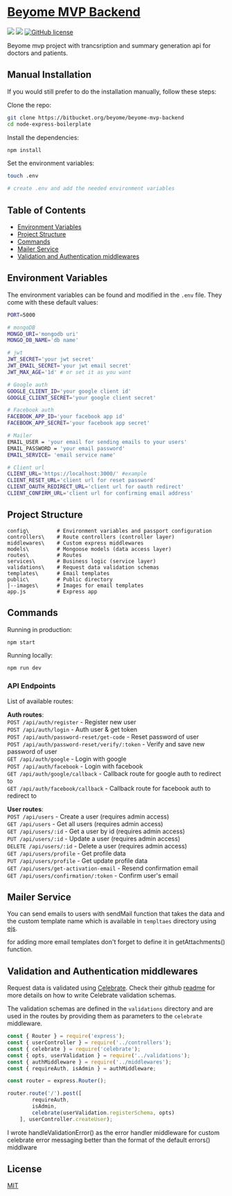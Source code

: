 # [Beyome MVP Backend](https://bitbucket.org/beyome/beyome-mvp-backend)

[![](https://img.shields.io/badge/author-@beyome-blue.svg)](https://www.linkedin.com/in/beyome)
[![](https://api.codacy.com/project/badge/Grade/f4ea86b0cf474e928d34f3723aed349e)](https://app.codacy.com/bb/beyome/beyome-mvp-backend)
[![GitHub license](https://img.shields.io/github/license/beyome/express-mongodb-rest-api-boilerplate)](https://bitbucket.org/beyome/beyome-mvp-backend/blob/master/LICENSE)


Beyome mvp project with trancsription and summary generation api for doctors and patients.

## Manual Installation

If you would still prefer to do the installation manually, follow these steps:

Clone the repo:

```bash
git clone https://bitbucket.org/beyome/beyome-mvp-backend
cd node-express-boilerplate
```

Install the dependencies:

```bash
npm install
```

Set the environment variables:

```bash
touch .env

# create .env and add the needed environment variables
```

## Table of Contents

- [Environment Variables](#environment-variables)
- [Project Structure](#project-structure)
- [Commands](#commands)
- [Mailer Service](#mailer-service)
- [Validation and Authentication middlewares](#validation)



## Environment Variables

The environment variables can be found and modified in the `.env` file. They come with these default values:

```bash
PORT=5000

# mongoDB
MONGO_URI='mongodb uri'
MONGO_DB_NAME='db name'

# jwt 
JWT_SECRET='your jwt secret'
JWT_EMAIL_SECRET='your jwt email secret'
JWT_MAX_AGE='1d' # or set it as you want

# Google auth
GOOGLE_CLIENT_ID='your google client id'
GOOGLE_CLIENT_SECRET='your google client secret'

# Facebook auth
FACEBOOK_APP_ID='your facebook app id'
FACEBOOK_APP_SECRET='your facebook app secret'

# Mailer
EMAIL_USER = 'your email for sending emails to your users'
EMAIL_PASSWORD = 'your email password'
EMAIL_SERVICE= 'email service name'

# Client url
CLIENT_URL='https://localhost:3000/' #example 
CLIENT_RESET_URL='client url for reset password'
CLIENT_OAUTH_REDIRECT_URL='client url for oauth redirect'
CLIENT_CONFIRM_URL='client url for confirming email address'
```

## Project Structure

```
config\         # Environment variables and passport configuration
controllers\    # Route controllers (controller layer)
middlewares\    # Custom express middlewares
models\         # Mongoose models (data access layer)
routes\         # Routes
services\       # Business logic (service layer)
validations\    # Request data validation schemas
templates\      # Email templates 
public\         # Public directory
|--images\      # Images for email templates
app.js          # Express app
```


## Commands

Running in production:

```bash
npm start
```

Running locally:

```bash
npm run dev
```

### API Endpoints

List of available routes:

**Auth routes**:\
`POST /api/auth/register` - Register new user\
`POST /api/auth/login` - Auth user & get token\
`POST /api/auth/password-reset/get-code` - Reset password of user\
`POST /api/auth/password-reset/verify/:token` - Verify and save new password of user\
`GET /api/auth/google` - Login with google\
`POST /api/auth/facebook` - Login with facebook\
`GET /api/auth/google/callback` - Callback route for google auth to redirect to\
`GET /api/auth/facebook/callback` - Callback route for facebook auth to redirect to

**User routes**:\
`POST /api/users` - Create a user (requires admin access)\
`GET /api/users` - Get all users (requires admin access)\
`GET /api/users/:id` - Get a user by id (requires admin access)\
`PUT /api/users/:id` - Update a user (requires admin access)\
`DELETE /api/users/:id` - Delete a user (requires admin access)\
`GET /api/users/profile` - Get profile data\
`PUT /api/users/profile` - Get update profile data\
`GET /api/users/get-activation-email` - Resend confirmation email\
`GET /api/users/confirmation/:token` - Confirm user's email


## Mailer Service

You can send emails to users with sendMail function that takes the data and the custom template name
which is available in `templtaes` directory using [ejs](https://ejs.co/).

for adding more email templates don't forget to define it in getAttachments() function.


## Validation and Authentication middlewares

Request data is validated using [Celebrate](https://github.com/arb/celebrate). Check their github [readme](github.com/arb/celebrate#readme) for more details on how to write Celebrate validation schemas.

The validation schemas are defined in the `validations` directory and are used in the routes by providing them as parameters to the `celebrate` middleware.

```javascript
const { Router } = require('express');
const { userController } = require('../controllers');
const { celebrate } = require('celebrate');
const { opts, userValidation } = require('../validations');
const { authMiddleware } = require('../middlewares');
const { requireAuth, isAdmin } = authMiddleware;

const router = express.Router();

router.route('/').post([
        requireAuth,
        isAdmin,
        celebrate(userValidation.registerSchema, opts)
    ], userController.createUser);
```

I wrote handleValidationError() as the error handler middleware for custom celebrate error messaging better than the format of the default errors() middlware

## License

[MIT](LICENSE)
